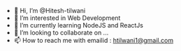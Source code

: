 - 👋 Hi, I’m @Hitesh-tilwani
- 👀 I’m interested in Web Development
- 🌱 I’m currently learning NodeJS and ReactJs
- 💞️ I’m looking to collaborate on ...
- 📫 How to reach me with emailid : htilwani1@gmail.com

<!---
Hitesh-tilwani/Hitesh-tilwani is a ✨ special ✨ repository because its `README.md` (this file) appears on your GitHub profile.
You can click the Preview link to take a look at your changes.
--->
